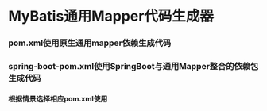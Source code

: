 # MyBatis通用Mapper代码生成器
### pom.xml使用原生通用mapper依赖生成代码
### spring-boot-pom.xml使用SpringBoot与通用Mapper整合的依赖包生成代码

#### 根据情景选择相应pom.xml使用